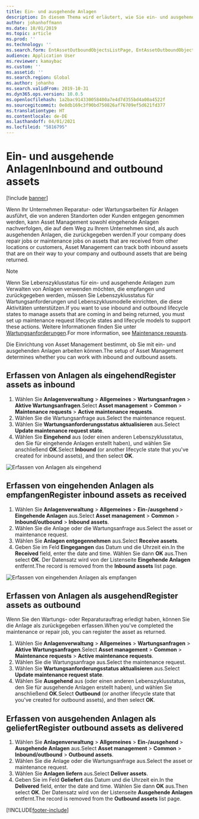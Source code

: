 ```yaml
---
title: Ein- und ausgehende Anlagen
description: In diesem Thema wird erläutert, wie Sie ein- und ausgehende Anlagen in Asset Management erfassen.
author: johanhoffmann
ms.date: 10/01/2019
ms.topic: article
ms.prod: ''
ms.technology: ''
ms.search.form: EntAssetOutboundObjectsListPage, EntAssetOutboundObjectsDeliver, EntAssetInboundObjectsListPage, EntAssetInboundObjectsRecieve
audience: Application User
ms.reviewer: kamaybac
ms.custom: ''
ms.assetid: ''
ms.search.region: Global
ms.author: johanho
ms.search.validFrom: 2019-10-31
ms.dyn365.ops.version: 10.0.5
ms.openlocfilehash: 1a2bac914330058400a7e4d7d355bd4a00a4522f
ms.sourcegitcommit: 0e8db169c3f90bd750826af76709ef5d621fd377
ms.translationtype: HT
ms.contentlocale: de-DE
ms.lasthandoff: 04/01/2021
ms.locfileid: "5816795"
---
```

# <a name="inbound-and-outbound-assets"></a><span data-ttu-id="0be3e-103">Ein- und ausgehende Anlagen</span><span class="sxs-lookup"><span data-stu-id="0be3e-103">Inbound and outbound assets</span></span>

[!include [banner](../../includes/banner.md)]

 

<span data-ttu-id="0be3e-104">Wenn Ihr Unternehmen Reparatur- oder Wartungsarbeiten für Anlagen ausführt, die von anderen Standorten oder Kunden entgegen genommen werden, kann Asset Management sowohl eingehende Anlagen nachverfolgen, die auf dem Weg zu Ihrem Unternehmen sind, als auch ausgehenden Anlagen, die zurückgegeben werden.</span><span class="sxs-lookup"><span data-stu-id="0be3e-104">If your company does repair jobs or maintenance jobs on assets that are received from other locations or customers, Asset Management can track both inbound assets that are on their way to your company and outbound assets that are being returned.</span></span>

> [!NOTE]
> <span data-ttu-id="0be3e-105">Wenn Sie Lebenszyklusstatus für ein- und ausgehende Anlagen zum Verwalten von Anlagen verwenden möchten, die empfangen und zurückgegeben werden, müssen Sie Lebenszyklusstatus für Wartungsanforderungen und Lebenszyklusmodelle einrichten, die diese Aktivitäten unterstützen.</span><span class="sxs-lookup"><span data-stu-id="0be3e-105">If you want to use inbound and outbound lifecycle states to manage assets that are coming in and being returned, you must set up maintenance request lifecycle states and lifecycle models to support these actions.</span></span> <span data-ttu-id="0be3e-106">Weitere Informationen finden Sie unter [Wartungsanforderungen](../setup-for-maintenance-requests/requests.md).</span><span class="sxs-lookup"><span data-stu-id="0be3e-106">For more information, see [Maintenance requests](../setup-for-maintenance-requests/requests.md).</span></span>

<span data-ttu-id="0be3e-107">Die Einrichtung von Asset Management bestimmt, ob Sie mit ein- und ausgehenden Anlagen arbeiten können.</span><span class="sxs-lookup"><span data-stu-id="0be3e-107">The setup of Asset Management determines whether you can work with inbound and outbound assets.</span></span>

## <a name="register-assets-as-inbound"></a><span data-ttu-id="0be3e-108">Erfassen von Anlagen als eingehend</span><span class="sxs-lookup"><span data-stu-id="0be3e-108">Register assets as inbound</span></span>

1. <span data-ttu-id="0be3e-109">Wählen Sie **Anlagenverwaltung** \> **Allgemeines** \> **Wartungsanfragen** \> **Aktive Wartungsanfragen**.</span><span class="sxs-lookup"><span data-stu-id="0be3e-109">Select **Asset management** \> **Common** \> **Maintenance requests** \> **Active maintenance requests**.</span></span>
2. <span data-ttu-id="0be3e-110">Wählen Sie die Wartungsanfrage aus.</span><span class="sxs-lookup"><span data-stu-id="0be3e-110">Select the maintenance request.</span></span>
3. <span data-ttu-id="0be3e-111">Wählen Sie **Wartungsanforderungsstatus aktualisieren** aus.</span><span class="sxs-lookup"><span data-stu-id="0be3e-111">Select **Update maintenance request state**.</span></span>
4. <span data-ttu-id="0be3e-112">Wählen Sie **Eingehend** aus (oder einen anderen Lebenszyklusstatus, den Sie für eingehende Anlagen erstellt haben), und wählen Sie anschließend **OK**.</span><span class="sxs-lookup"><span data-stu-id="0be3e-112">Select **Inbound** (or another lifecycle state that you've created for inbound assets), and then select **OK**.</span></span>

![Erfassen von Anlagen als eingehend](media/07-manage-maintenance-requests.png)

## <a name="register-inbound-assets-as-received"></a><span data-ttu-id="0be3e-114">Erfassen von eingehenden Anlagen als empfangen</span><span class="sxs-lookup"><span data-stu-id="0be3e-114">Register inbound assets as received</span></span>

1. <span data-ttu-id="0be3e-115">Wählen Sie **Anlagenverwaltung** \> **Allgemeines** \> **Ein-/ausgehend** \> **Eingehende Anlagen** aus.</span><span class="sxs-lookup"><span data-stu-id="0be3e-115">Select **Asset management** \> **Common** \> **Inbound/outbound** \> **Inbound assets**.</span></span>
2. <span data-ttu-id="0be3e-116">Wählen Sie die Anlage oder die Wartungsanfrage aus.</span><span class="sxs-lookup"><span data-stu-id="0be3e-116">Select the asset or maintenance request.</span></span>
3. <span data-ttu-id="0be3e-117">Wählen Sie **Anlagen entgegennehmen** aus.</span><span class="sxs-lookup"><span data-stu-id="0be3e-117">Select **Receive assets**.</span></span>
4. <span data-ttu-id="0be3e-118">Geben Sie im Feld **Eingegangen** das Datum und die Uhrzeit ein.</span><span class="sxs-lookup"><span data-stu-id="0be3e-118">In the **Received** field, enter the date and time.</span></span> <span data-ttu-id="0be3e-119">Wählen Sie dann **OK** aus.</span><span class="sxs-lookup"><span data-stu-id="0be3e-119">Then select **OK**.</span></span> <span data-ttu-id="0be3e-120">Der Datensatz wird von der Listenseite **Eingehende Anlagen** entfernt.</span><span class="sxs-lookup"><span data-stu-id="0be3e-120">The record is removed from the **Inbound assets** list page.</span></span>

![Erfassen von eingehenden Anlagen als empfangen](media/08-manage-maintenance-requests.png)

## <a name="register-assets-as-outbound"></a><span data-ttu-id="0be3e-122">Erfassen von Anlagen als ausgehend</span><span class="sxs-lookup"><span data-stu-id="0be3e-122">Register assets as outbound</span></span>

<span data-ttu-id="0be3e-123">Wenn Sie den Wartungs- oder Reparaturauftrag erledigt haben, können Sie die Anlage als zurückgegeben erfassen.</span><span class="sxs-lookup"><span data-stu-id="0be3e-123">When you've completed the maintenance or repair job, you can register the asset as returned.</span></span>

1. <span data-ttu-id="0be3e-124">Wählen Sie **Anlagenverwaltung** \> **Allgemeines** \> **Wartungsanfragen** \> **Aktive Wartungsanfragen**.</span><span class="sxs-lookup"><span data-stu-id="0be3e-124">Select **Asset management** \> **Common** \> **Maintenance requests** \> **Active maintenance requests**.</span></span>
2. <span data-ttu-id="0be3e-125">Wählen Sie die Wartungsanfrage aus.</span><span class="sxs-lookup"><span data-stu-id="0be3e-125">Select the maintenance request.</span></span>
3. <span data-ttu-id="0be3e-126">Wählen Sie **Wartungsanforderungsstatus aktualisieren** aus.</span><span class="sxs-lookup"><span data-stu-id="0be3e-126">Select **Update maintenance request state**.</span></span>
4. <span data-ttu-id="0be3e-127">Wählen Sie **Ausgehend** aus (oder einen anderen Lebenszyklusstatus, den Sie für ausgehende Anlagen erstellt haben), und wählen Sie anschließend **OK**.</span><span class="sxs-lookup"><span data-stu-id="0be3e-127">Select **Outbound** (or another lifecycle state that you've created for outbound assets), and then select **OK**.</span></span>

## <a name="register-outbound-assets-as-delivered"></a><span data-ttu-id="0be3e-128">Erfassen von ausgehenden Anlagen als geliefert</span><span class="sxs-lookup"><span data-stu-id="0be3e-128">Register outbound assets as delivered</span></span>

1. <span data-ttu-id="0be3e-129">Wählen Sie **Anlagenverwaltung** \> **Allgemeines** \> **Ein-/ausgehend** \> **Ausgehende Anlagen** aus.</span><span class="sxs-lookup"><span data-stu-id="0be3e-129">Select **Asset management** \> **Common** \> **Inbound/outbound** \> **Outbound assets**.</span></span>
2. <span data-ttu-id="0be3e-130">Wählen Sie die Anlage oder die Wartungsanfrage aus.</span><span class="sxs-lookup"><span data-stu-id="0be3e-130">Select the asset or maintenance request.</span></span>
3. <span data-ttu-id="0be3e-131">Wählen Sie **Anlagen liefern** aus.</span><span class="sxs-lookup"><span data-stu-id="0be3e-131">Select **Deliver assets**.</span></span>
4. <span data-ttu-id="0be3e-132">Geben Sie im Feld **Geliefert** das Datum und die Uhrzeit ein.</span><span class="sxs-lookup"><span data-stu-id="0be3e-132">In the **Delivered** field, enter the date and time.</span></span> <span data-ttu-id="0be3e-133">Wählen Sie dann **OK** aus.</span><span class="sxs-lookup"><span data-stu-id="0be3e-133">Then select **OK**.</span></span> <span data-ttu-id="0be3e-134">Der Datensatz wird von der Listenseite **Ausgehende Anlagen** entfernt.</span><span class="sxs-lookup"><span data-stu-id="0be3e-134">The record is removed from the **Outbound assets** list page.</span></span>


[!INCLUDE[footer-include](../../../includes/footer-banner.md)]
